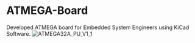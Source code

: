 # ATMEGA-Board
Developed ATMEGA board for Embedded System Engineers using KiCad Software. 
![ATMEGA32A_PU_V1_1](https://github.com/Ahmed-Elnafadi/ATMEGA-Board/assets/149811526/87e9bec2-48a6-45ec-9870-dcc7d53ca13f)
